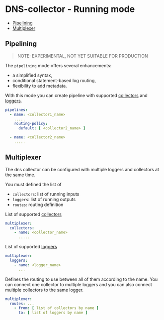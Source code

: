 # DNS-collector - Running mode

- [Pipelining](#pipelining)
- [Multiplexer](#multiplexer)

## Pipelining

> NOTE: EXPERIMENTAL, NOT YET SUITABLE FOR PRODUCTION

The `pipelining` mode offers several enhancements:

- a simplified syntax,
- conditional statement-based log routing,
- flexibility to add metadata.

With this mode you can create pipeline with supported [collectors](./collectors.md) and [loggers](./loggers.md).

```yaml
pipelines:
  - name: <collector1_name>
    .....
    routing-policy:
      default: [ <collector2_name> ]

  - name: <collector2_name>
    .....
```

## Multiplexer

The dns collector can be configured with multiple loggers and collectors at the same time.

You must defined the list of

- `collectors`: list of running inputs
- `loggers`: list of running outputs
- `routes`: routing definition

List of supported [collectors](./collectors.md)

```yaml
multiplexer:
  collectors: 
    - name: <collector_name>
      .....
```

List of supported [loggers](./loggers.md)

```yaml
multiplexer:
  loggers: 
    - name: <logger_name>
      ...
```

Defines the routing to use between all of them according to the name.
You can connect one collector to multiple loggers and you can also
connect multiple collectors to the same logger.

```yaml
multiplexer:
  routes: ...
    - from: [ list of collectors by name ]
      to: [ list of loggers by name ]
```
